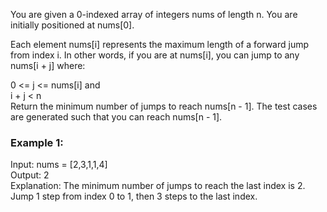 You are given a 0-indexed array of integers nums of length n. You are initially positioned at nums[0].<br/>

Each element nums[i] represents the maximum length of a forward jump from index i. In other words, if you are at nums[i], you can jump to any nums[i + j] where:<br/>

0 <= j <= nums[i] and<br/>
i + j < n<br/>
Return the minimum number of jumps to reach nums[n - 1]. The test cases are generated such that you can reach nums[n - 1].<br/>

 

### Example 1:

Input: nums = [2,3,1,1,4]<br/>
Output: 2<br/>
Explanation: The minimum number of jumps to reach the last index is 2. Jump 1 step from index 0 to 1, then 3 steps to the last index.<br/>